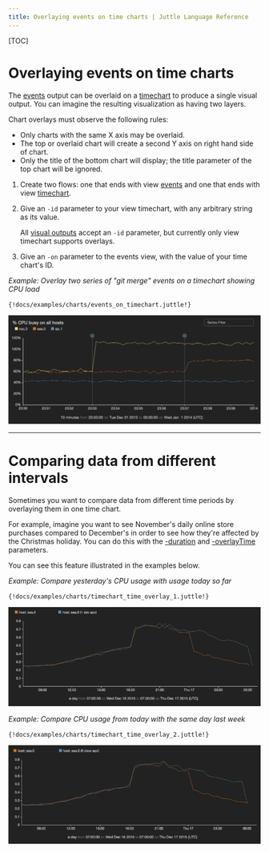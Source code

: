 ```yaml
---
title: Overlaying events on time charts | Juttle Language Reference
---
```


[TOC]

Overlaying events on time charts
================================

The [events](events.md)
output can be overlaid on a
[timechart](timechart.md)
to produce a single visual output. You can imagine the resulting
visualization as having two layers.

Chart overlays must observe the following rules:

-   Only charts with the same X axis may be overlaid.
-   The top or overlaid chart will create a second Y axis on right hand
    side of chart.
-   Only the title of the bottom chart will display; the title parameter
    of the top chart will be ignored.

1.  Create two flows: one that ends with
    view [events](events.md)
    and one that ends with
    view [timechart](timechart.md).
2.  Give an `-id` parameter to your view timechart, with any arbitrary string as
    its value.

    All [visual outputs](../index.md)
    accept an `-id` parameter, but currently only view timechart supports overlays.

3.  Give an `-on` parameter to the events view, with the value of your time chart's ID.

_Example: Overlay two series of "git merge" events on a timechart showing CPU load_

```
{!docs/examples/charts/events_on_timechart.juttle!}
```

![](../images/screenshots/view_events.png)

***

Comparing data from different intervals
=======================================

Sometimes you want to compare data from different time periods by
overlaying them in one time chart.

For example, imagine you want to see November's daily online store
purchases compared to December's in order to see how they're affected by
the Christmas holiday. You can do this with the
[-duration](../charts/timechart.md#timechart__duration)
and
[-overlayTime](../charts/timechart.md#timechart__sink_overlaytime)
parameters.

You can see this feature illustrated in the examples below.

_Example: Compare yesterday's CPU usage with usage today so far_

```
{!docs/examples/charts/timechart_time_overlay_1.juttle!}
```

![](../images/screenshots/view_timechart_overlay_time_1.png)

_Example: Compare CPU usage from today with the same day last week_

```
{!docs/examples/charts/timechart_time_overlay_2.juttle!}
```

![](../images/screenshots/view_timechart_overlay_time_2.png)
